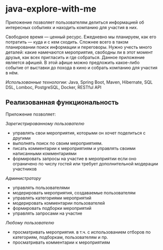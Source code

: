 # java-explore-with-me
Приложение позволяет пользователям делиться информацией об интересных событиях и находить компанию для участия в них.

Свободное время — ценный ресурс. Ежедневно мы планируем, как его потратить — куда и с кем сходить. Сложнее всего в таком планировании поиск информации и переговоры. Нужно учесть много деталей: какие намечаются мероприятия, свободны ли в этот момент друзья, как всех пригласить и где собраться.
Данное приложение является афишей. В этой афише можно предложить какое-либо событие от выставки до похода в кино и собрать компанию для участия в нём.

*Использованные технологии:*
Java, Spring Boot, Maven, Hibernate, SQL DSL, Lomboc, PostgreSQL, Docker, RESTful API

## Реализованная функциональность

Приложение позволяет:

*Зарегистрированному пользователю*
- управлять свои мероприятия, которыми он хочет поделиться с другими
- выполнять поиск по своим мероприятиям.
- писать комментарии к мероприятиям и управлять своими написанными комментариями
- формировать запросы на участие в мероприятии если оно ограничено по числу гостей или требует дополнительной модерации участников

*Администратору*

- управлять пользователями
- модерировать мероприятия, создаваемые пользователям
- управлять категориями мероприятий
- модерировать комментарии пользователей
- формировать подборки мероприятий
- управлять запросами на участие

*Любому пользователю*
- просматривать мероприятия. в т.ч. с использованием отборов по категориям, подборкам, пользователям и пр.
- просматривать комментарии к мероприятиям
